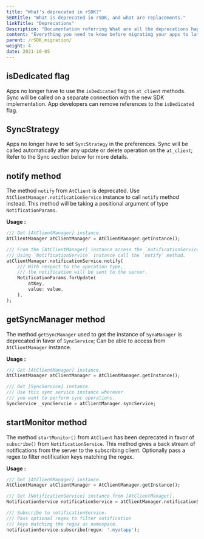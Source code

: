```yaml
---
title: "What's deprecated in rSDK?"
SEOtitle: "What is deprecated in rSDK, and what are replacements."
linkTitle: "Deprecations"
Description: "Documentation referring What are all the deprecations happened in rSDK."
content: "Everything you need to know before migrating your apps to latest rSDK changes."
parent: /rSDK_migration/
weight: 4
date: 2021-10-05
---
```


## **isDedicated** flag

Apps no longer have to use the `isDedicated` flag on `at_client` methods. Sync
will be called on a separate connection with the new SDK implementation. App
developers can remove references to the `isDedicated` flag.

## SyncStrategy

Apps no longer have to set `SyncStrategy` in the preferences. Sync will be
called automatically after any update or delete operation on the `at_client`;
Refer to the Sync section below for more details.

## **notify** method

The method `notify` from `AtClient` is deprecated. Use
`AtClientManager.notificationService` instance to call `notify` method instead.
This method will be taking a positional argument of type `NotificationParams`.

**Usage :**
```dart
/// Get [AtClientManager] instance.
AtClientManager atClientManager = AtClientManager.getInstance();

/// From the [AtClientManager] instance access the `notificationService` instance.
/// Using `NotificationService` instance call the `notify` method. 
atClientManager.notificationService.notify(
    /// With respect to the operation type, 
    /// the notification will be sent to the server.
    NotificationParams.forUpdate(
        atKey,
        value: value,
    ),
);
```

## **getSyncManager** method

The method `getSyncManager` used to get the instance of `SynaManager` is
deprecated in favor of `SyncService`; Can be able to access from
`AtClientManager` instance.

**Usage :**
```dart
/// Get [AtClientManager] instance.
AtClientManager atClientManager = AtClientManager.getInstance();

/// Get [SyncService] instance.
/// Use this sync service instance wherever 
/// you want to perform sync operations.
SyncService _syncServcie = atClientManager.syncService;
```

## **startMonitor** method

The method `startMonitor()` from `AtClient` has been deprecated in favor
of `subscribe()` from `NotificationService`. This method gives a back stream
of notifications from the server to the subscribing client. Optionally pass a
regex to filter notification keys matching the regex.

**Usage :** 
```dart
/// Get [AtClientManager] instance.
AtClientManager atClientManager = AtClientManager.getInstance();

/// Get [NotificationService] instance from [AtClientManager].
NotificationService notificationService = atClientManager.notificationService;

/// Subscribe to notificationService.
/// Pass optional regex to filter notification 
/// keys matching the regex as namespace.
notificationService.subscribe(regex: '.myatapp');
```